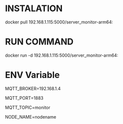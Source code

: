 # INSTALATION
docker pull 192.168.1.115:5000/server_monitor-arm64:<version>

# RUN COMMAND
docker run -d 192.168.1.115:5000/server_monitor-arm64:<version>

# ENV Variable
MQTT_BROKER=192.168.1.4

MQTT_PORT=1883

MQTT_TOPIC=monitor

NODE_NAME=nodename